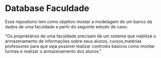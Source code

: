 # Database Faculdade
Esse repositorio tem como objetivo mostar a modelagem de um banco da dados de uma faculdade a partir do seguinte estudo de caso:

"Os proprietários de uma faculdade precisam de um sistema que viabilize o armazenamento de informações sobre seus alunos, cursos,matérias professores para que seja possível realizar controles básicos como montar turmas e realizar o armazenamento dos alunos."
